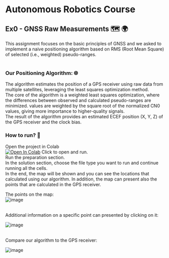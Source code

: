 # Autonomous Robotics Course
## Ex0 - GNSS Raw Measurements :world_map: :earth_africa:
This assignment focuses on the basic principles of GNSS and we asked to implement a naive positioning algorithm based on RMS (Root Mean Square) of selected (i.e., weighted) pseudo-ranges.
<br /><br />

### Our Positioning Algorithm: :globe_with_meridians:
The algorithm estimates the position of a GPS receiver using raw data from multiple satellites, leveraging the least squares optimization method.<br /> The core of the algorithm is a weighted least squares optimization, where the differences between observed and calculated pseudo-ranges are minimized. values are weighted by the square root of the normalized CN0 values, giving more importance to higher-quality signals. <br />The result of the algorithm provides an estimated ECEF position (X, Y, Z) of the GPS receiver and the clock bias.

### How to run? :receipt:
Open the project in Colab <br />
[![Open In Colab](https://colab.research.google.com/assets/colab-badge.svg)](https://colab.research.google.com/github/MoriahDavid/GPS-location-algorithm/blob/main/gps.ipynb) Click to open and run.<br />
Run the preparation section. <br />
In the solution section, choose the file type you want to run and continue running all the cells.<br />
In the end, the map will be shown and you can see the locations that calculated using our algorithm.
In addition, the map can present also the points that are calculated in the GPS receiver.<br />


The points on the map:<br />
![image](https://github.com/MoriahDavid/GPS-location-algorithm/assets/93945532/dafb164b-f64f-40f1-aac2-99e79c798972)

<br />
Additional information on a specific point can presented by clicking on it:<br />

![image](https://github.com/MoriahDavid/GPS-location-algorithm/assets/93945532/931f78c0-0c92-4fed-ae61-8a309f0e6f03)

<br />
Compare our algorithm to the GPS receiver:<br />

![image](https://github.com/MoriahDavid/GPS-location-algorithm/assets/93945532/53b6cd80-af21-42c2-b3da-78bd7790e377)


